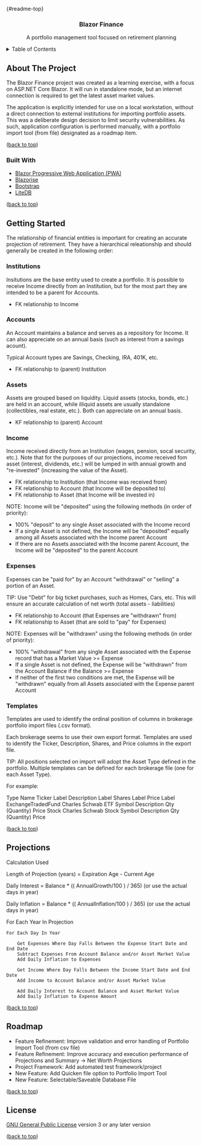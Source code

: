 <a name="readme-top"></a>{#readme-top}

<div align="center">
  <h3>Blazor Finance</h3>

  <p>A portfolio management tool focused on retirement planning</p>
</div>
  
  <!-- TABLE OF CONTENTS -->
<details>
  <summary>Table of Contents</summary>
  <ol>
    <li>
      <a href="#about-the-project">About The Project</a>
        <ul>
            <li><a href="#built-with">Built With</a></li>
        </ul>
    </li>
    <li>
      <a href="#getting-started">Getting Started</a>
      <ul>
        <li><a href="#institutions">Institutions</a></li>
        <li><a href="#accounts">Accounts</a></li>
        <li><a href="#assets">Assets</a></li>
        <li><a href="#income">Income</a></li>
        <li><a href="#expenses">Expenses</a></li>
        <li><a href="#templates">Templates</a></li>
      </ul>
    </li>
    <li><a href="#projections">Projections</a></li>
    <li><a href="#roadmap">Roadmap</a></li>
    <li><a href="#license">License</a></li>
    <li><a href="#disclaimer">Disclaimer</a></li>
    <li><a href="#contact">Contact</a></li>
  </ol>
</details>

<!-- ABOUT THE PROJECT -->
## About The Project
The Blazor Finance project was created as a learning exercise, with a focus on ASP.NET Core Blazor.  It will run in standalone mode, but an internet connection is required to get the latest asset market values.

The application is explicitly intended for use on a local workstation, without a direct connection to external institutions for importing portfolio assets.  This was a deliberate design decision to limit security vulnerabilities.  As such, application configuration is performed manually, with a portfolio import tool (from file) designated as a roadmap item.

<p>(<a href="#readme-top">back to top</a>)</p>


### Built With

* <a href="https://learn.microsoft.com/en-us/aspnet/core/blazor/progressive-web-app?view=aspnetcore-8.0&tabs=visual-studio">Blazor Progressive Web Application (PWA)</a>
* <a href="https://blazorise.com/">Blazorise</a>
* <a href="https://getbootstrap.com/">Bootstrap</a>
* <a href="https://www.litedb.org/">LiteDB</a>

<p>(<a href="#readme-top">back to top</a>)</p>


<!-- GETTING STARTED -->
## Getting Started
The relationship of financial entities is important for creating an accurate projection of retirement.  They have a hierarchical releationship and should generally be created in the following order:

### Institutions
Insitutions are the base entity used to create a portfolio.  It is possible to receive Income directly from an Institution, but for the most part they are intended to be a parent for Accounts.

* FK relationship to Income

### Accounts
An Account maintains a balance and serves as a repository for Income.  It can also appreciate on an annual basis (such as interest from a savings acount).

Typical Account types are Savings, Checking, IRA, 401K, etc.

* FK relationship to (parent) Institution

### Assets
Assets are grouped based on liquidity.  Liquid assets (stocks, bonds, etc.) are held in an account, while illiquid assets are usually standalone (collectibles, real estate, etc.).  Both can appreciate on an annual basis.

* KF relationship to (parent) Account

### Income
Income received directly from an Institution (wages, pension, socal security, etc.).  Note that for the purposes of our projections, income received fom asset (interest, dividends, etc.) will be lumped in with annual growth and "re-invested" (increasing the value of the Asset).

* FK relationship to Institution (that Income was received from)
* FK relationship to Account (that Income will be deposited to)
* FK relationship to Asset (that Income will be invested in)

NOTE: Income will be "deposited" using the following methods (in order of priority):

* 100% "deposit" to any single Asset associated with the Income record
* If a single Asset is not defined, the Income will be "deposited" equally among all Assets associated with the Income parent Account
* If there are no Assets associated with the Income parent Account, the Income will be "deposited" to the parent Account

### Expenses
Expenses can be "paid for" by an Account "withdrawal" or "selling" a portion of an Asset.

TIP: Use "Debt" for big ticket purchases, such as Homes, Cars, etc.  This will ensure an accurate calculation of net worth (total assets - liabilities)

* FK relationship to Account (that Expenses are "withdrawn" from)
* FK relationship to Asset (that are sold to "pay" for Expenses)

NOTE: Expenses will be "withdrawn" using the following methods (in order of priority):

* 100% "withdrawal" from any single Asset associated with the Expense record that has a Market Value >= Expense
* If a single Asset is not defined, the Expense will be "withdrawn" from the Account Balance if the Balance >= Expense
* If neither of the first two conditions are met, the Expense will be "withdrawn" equally from all Assets associated with the Expense parent Account

### Templates
Templates are used to identify the ordinal position of columns in brokerage portfolio import files (.csv format).  

Each brokerage seems to use their own export format.  Templates are used to identify the Ticker, Description, Shares, and Price columns in the export file.

TIP: All positions selected on import will adopt the Asset Type defined in the portfolio.  Multiple templates can be defined for each brokerage file (one for each Asset Type).

For example:

Type                Name                    Ticker Label        Description Label       Shares Label        Price Label
ExchangeTradedFund  Charles Schwab ETF      Symbol              Description             Qty (Quantity)      Price
Stock               Charles Schwab Stock    Symbol              Description             Qty (Quantity)      Price

<p>(<a href="#readme-top">back to top</a>)</p>

## Projections
Calculation Used

Length of Projection (years) = Expiration Age - Current Age

Daily Interest = Balance * (( AnnualGrowth/100 ) / 365) (or use the actual days in year)

Daily Inflation = Balance * (( AnnualInflation/100 ) / 365) (or use the actual days in year)

For Each Year In Projection

    For Each Day In Year

        Get Expenses Where Day Falls Between the Expense Start Date and End Date
        Subtract Expenses From Account Balance and/or Asset Market Value
        Add Daily Inflation to Expenses

        Get Income Where Day Falls Between the Income Start Date and End Date
        Add Income to Account Balance and/or Asset Market Value

        Add Daily Interest to Account Balance and Asset Market Value
        Add Daily Inflation to Expense Amount


<p>(<a href="#readme-top">back to top</a>)</p>

## Roadmap

* Feature Refinement: Improve validation and error handling of Portfolio Import Tool (from csv file)
* Feature Refinement: Improve accuracy and execution performance of Projections and Summary -> Net Worth Projections
* Project Framework: Add automated test framework/project
* New Feature: Add Quicken file option to Portfolio Import Tool
* New Feature: Selectable/Saveable Database File

<p>(<a href="#readme-top">back to top</a>)</p>

## License
<a href="https://www.gnu.org/licenses/gpl-3.0.md">GNU General Public License</a> version 3 or any later version

<p>(<a href="#readme-top">back to top</a>)</p>